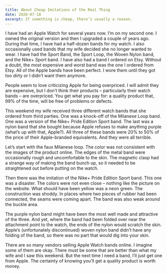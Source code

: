 ```yaml
---
title: About Cheap Imitations of the Real Thing
date: 2020-07-18
excerpt: If something is cheap, there’s usually a reason.
---
```

<span class="dropcap">I</span> have had an Apple Watch for several years now. I’m on my second one. I owned the original version and then I upgraded a couple of years ago. During that time, I have had a half-dozen bands for my watch. I also occasionally used bands that my wife decided she no longer wanted to wear. I have had the Sport Band, the Sport Loop, the Woven Nylon band, and the Nike+ Sport band. I have also had a band I ordered  on Etsy. Without a doubt, the most expensive and worst band was the one I ordered from Etsy. All of the Apple bands have been perfect. I wore them until they got too dirty or I didn’t want them anymore.

People seem to love criticizing Apple for being overpriced. I will admit they are expensive, but I don’t think their products – particularly their watch bands – are overpriced. You get what you pay for: a quality product that, 99% of the time, will be free of problems or defects.

This weekend my wife received three different watch bands that she ordered from third parties. One was a knock-off of the Milanese Loop band. One was a version of the Nike+ Pride Edition Sport band. The last  was a nylon band that she bought because Apple refuses to make anything purple (what’s up with that, Apple?). All three of these bands were 20% to 50% of the price of their Apple-branded equivalents. And they were all terrible.

Let’s start with the faux Milanese loop. The color was not consistent with the images of the product online. The edges of the metal band were occasionally rough and uncomfortable to the skin. The magnetic clasp had a strange way of making the band bunch up, so it needed to be straightened out before putting on the watch.

Then there was the imitation of the Nike+ Pride Edition Sport band. This one was a disaster. The colors were not even close – nothing like the picture on the website. What should have been yellow was a neon green. The construction was shoddy. In places where two pieces of rubber had been connected, the seams were coming apart. The band was also weak around the buckle area.

The purple nylon band might have been the most well made and attractive of the three. And yet, where the band had been folded over near the attachment point to the watch, the ends of the nylon would scratch the skin. Apple’s (unfortunately discontinued) woven nylon band didn’t have any folding of the band, so there was no part that would dig into your skin.

There are so many vendors selling Apple Watch bands online. I imagine some of them are okay. There must be some that are better than what my wife and I saw this weekend. But the next time I need a band, I’ll just get one from Apple. The certainty of knowing you’ll get a quality product is worth money.